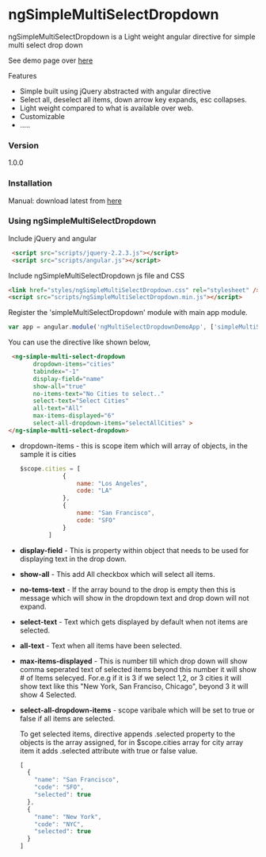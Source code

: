 # ngSimpleMultiSelectDropdown
ngSimpleMultiSelectDropdown is a Light weight angular directive for simple multi select drop down 

See demo page over [here](http://ngsimplemultiselectdropdown.azurewebsites.net/demo/index.html)

Features
* Simple built using jQuery abstracted with angular directive
* Select all, deselect all items, down arrow key expands, esc collapses. 
* Light weight compared to what is available over web.
* Customizable
* .....

### Version
1.0.0

### Installation
Manual: download latest from [here](https://github.com/aamolgote/ngSimpleMultiSelectDropdown)

### Using ngSimpleMultiSelectDropdown

Include jQuery and angular
```html
 <script src="scripts/jquery-2.2.3.js"></script>
 <script src="scripts/angular.js"></script>
```
Include ngSimpleMultiSelectDropdown js file and CSS
```html
<link href="styles/ngSimpleMultiSelectDropdown.css" rel="stylesheet" />
<script src="scripts/ngSimpleMultiSelectDropdown.min.js"></script>
```

Register the 'simpleMultiSelectDropdown' module with main app module.
```javascript
var app = angular.module('ngMultiSelectDropdownDemoApp', ['simpleMultiSelectDropdown']);
```

You can use the directive like shown below, 
```html
 <ng-simple-multi-select-dropdown 
       dropdown-items="cities" 
       tabindex="-1" 
       display-field="name"
       show-all="true" 
       no-items-text="No Cities to select.." 
       select-text="Select Cities" 
       all-text="All"
       max-items-displayed="6"
       select-all-dropdown-items="selectAllCities" >
</ng-simple-multi-select-dropdown>
```
* dropdown-items - this is scope item which will array of objects, in the sample it is cities
  ```javascript
  $scope.cities = [
              {
                  name: "Los Angeles",
                  code: "LA"
              },
              {
                  name: "San Francisco",
                  code: "SFO"
              }
          ]
	```
 * **display-field** - This is property within object that needs to be used for displaying text in the drop down.
 * **show-all** - This add All checkbox which will select all items.
 * **no-tems-text** - If the array bound to the drop is empty then this is message which will show in the dropdown text and drop down will not expand.
 * **select-text** - Text which gets displayed by default when not items are selected.
 * **all-text** - Text when all items have been selected.
 * **max-items-displayed** - This is number till which drop down will show comma seperated text of selected items beyond this number it will show # of Items selecyed. For.e.g if it is 3 if we select 1,2, or 3 cities it will show text like this "New York, San Franciso, Chicago", beyond 3 it will show 4 Selected.
 * **select-all-dropdown-items** - scope varibale which will be set to true or false if all items are selected.

    To get selected items, directive appends .selected property to the objects is the array assigned, for in $scope.cities array for city array item it adds .selected attribute with true or false value.
    ```javascript
    [
      {
        "name": "San Francisco",
        "code": "SFO",
        "selected": true
      },
      {
        "name": "New York",
        "code": "NYC",
        "selected": true
      }
    ]
    ```
